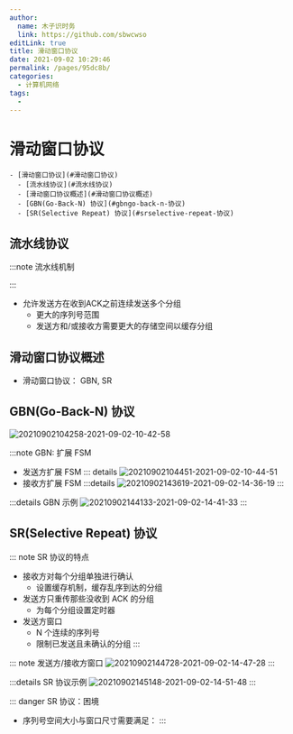 ```yaml
---
author: 
  name: 木子识时务
  link: https://github.com/sbwcwso
editLink: true
title: 滑动窗口协议
date: 2021-09-02 10:29:46
permalink: /pages/95dc8b/
categories: 
  - 计算机网络
tags: 
  - 
---
```


# 滑动窗口协议

```markmap
- [滑动窗口协议](#滑动窗口协议)
  - [流水线协议](#流水线协议)
  - [滑动窗口协议概述](#滑动窗口协议概述)
  - [GBN(Go-Back-N) 协议](#gbngo-back-n-协议)
  - [SR(Selective Repeat) 协议](#srselective-repeat-协议)
```

## 流水线协议

:::note 流水线机制

:::

* 允许发送方在收到ACK之前连续发送多个分组
  * 更大的序列号范围
  * 发送方和/或接收方需要更大的存储空间以缓存分组

## 滑动窗口协议概述

* 滑动窗口协议： GBN, SR

## GBN(Go-Back-N) 协议

![20210902104258-2021-09-02-10-42-58](https://cdn.jsdelivr.net/gh/sbwcwso/PicBed@master/20210902104258-2021-09-02-10-42-58.png)

:::note GBN: 扩展 FSM
* 发送方扩展 FSM
  ::: details
  ![20210902104451-2021-09-02-10-44-51](https://cdn.jsdelivr.net/gh/sbwcwso/PicBed@master/20210902104451-2021-09-02-10-44-51.png)
* 接收方扩展 FSM
  :::details
  ![20210902143619-2021-09-02-14-36-19](https://cdn.jsdelivr.net/gh/sbwcwso/PicBed@master/20210902143619-2021-09-02-14-36-19.png)
:::

:::details GBN 示例
![20210902144133-2021-09-02-14-41-33](https://cdn.jsdelivr.net/gh/sbwcwso/PicBed@master/20210902144133-2021-09-02-14-41-33.png)
:::

## SR(Selective Repeat) 协议

::: note SR 协议的特点
* 接收方对每个分组单独进行确认
  * 设置缓存机制，缓存乱序到达的分组
* 发送方只重传那些没收到 ACK 的分组
  * 为每个分组设置定时器
* 发送方窗口
  * N 个连续的序列号
  * 限制已发送且未确认的分组
:::

::: note 发送方/接收方窗口
![20210902144728-2021-09-02-14-47-28](https://cdn.jsdelivr.net/gh/sbwcwso/PicBed@master/20210902144728-2021-09-02-14-47-28.png)
:::

:::details SR 协议示例
![20210902145148-2021-09-02-14-51-48](https://cdn.jsdelivr.net/gh/sbwcwso/PicBed@master/20210902145148-2021-09-02-14-51-48.png)
:::

::: danger SR 协议：困境
* 序列号空间大小与窗口尺寸需要满足：
:::


